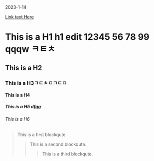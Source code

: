 2023-1-14

[Link text Here](https://joonopark92.tistory.com/42)

# This is a H1 h1 edit 12345  56  78  99 qqqw ㅋㅌㅊ
## This is a H2
### This is a H3ㅋㅌㅊㅍㅋㅌㅍ
#### This is a H4
##### This is a H5 dfgg
###### This is a H6

> This is a first blockqute.
>	> This is a second blockqute.
>	>	> This is a third blockqute.